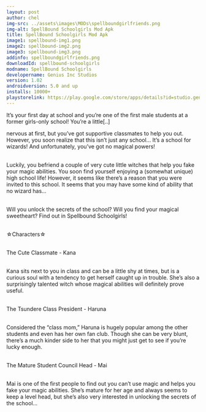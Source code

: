 ```yaml
---
layout: post
author: chel
img-src: ../assets\images\MODs\spellboundgirlfriends.png
img-alt: SpellBound Schoolgirls Mod Apk
title: SpellBound Schoolgirls Mod Apk
image1: spellbound-img1.png
image2: spellbound-img2.png
image3: spellbound-img3.png
addinfo: spellboundgirlfriends.png
downloadId: spellbound-schoolgirls
modname: SpellBound Schoolgirls
developername: Genius Inc Studios
version: 1.02
androidversion: 5.0 and up
installs: 10000+
playstorelink: https://play.google.com/store/apps/details?id=studio.genius.mazyogakuen
---
```

<p>It’s your first day at school and you’re one of the first male students at a former girls-only school! You’re a little[..]

nervous at first, but you’ve got supportive classmates to help you out. However, you soon realize that this isn’t just any school… It’s a school for wizards! And unfortunately, you’ve got no magical powers!<br><br>

Luckily, you befriend a couple of very cute little witches that help you fake your magic abilities. You soon find yourself enjoying a (somewhat unique) high school life! However, it seems like there’s a reason that you were invited to this school. It seems that you may have some kind of ability that no wizard has…<br><br>

Will you unlock the secrets of the school? Will you find your magical sweetheart? Find out in Spellbound Schoolgirls!<br><br>

☆Characters☆<br><br>

The Cute Classmate - Kana<br><br>

Kana sits next to you in class and can be a little shy at times, but is a curious soul with a tendency to get herself caught up in trouble. She’s also a surprisingly talented witch whose magical abilities will definitely prove useful.<br><br>

The Tsundere Class President - Haruna<br><br>

Considered the “class mom,” Haruna is hugely popular among the other students and even has her own fan club. Though she can be very blunt, there’s a much kinder side to her that you might just get to see if you’re lucky enough.<br><br>

The Mature Student Council Head - Mai<br><br>

Mai is one of the first people to find out you can’t use magic and helps you fake your magic abilities. She’s mature for her age and always seems to keep a level head, but she’s also very interested in unlocking the secrets of the school...</p>